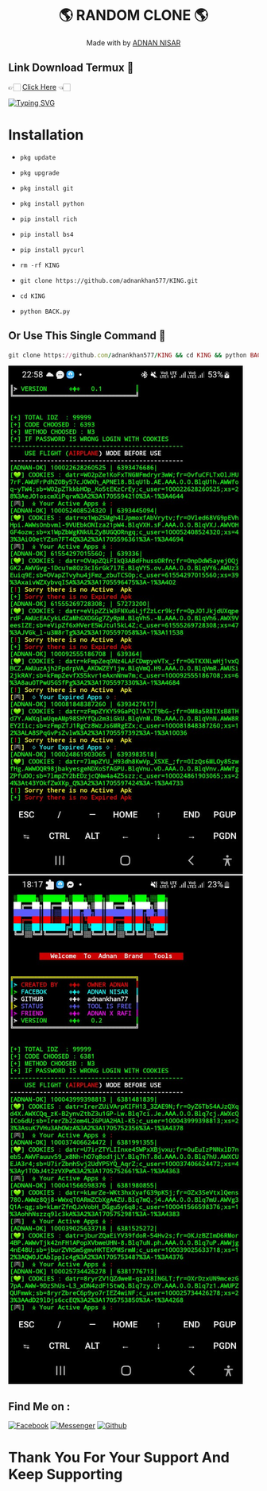 <h1 align="center">
 🌎 RANDOM CLONE 🌎
</h1>
</div>
<p align="center">
  Made with by <a href="https://github.com/adnankhan577">ADNAN NISAR</a>
</p>
<p align="center">

## Link Download Termux 🤍
👉🏻 [Click Here](https://f-droid.org/repo/com.termux_118.apk) 👈🏻

[![Typing SVG](https://readme-typing-svg.herokuapp.com?font=Neuton&size=23&color=30FF40&background=000000¢er=true&vCenter=true&width=350&height=55&lines=YOU+RESPECT+ME+I+RESPECT+YOU+😊;YOU+DISRESPECT+ME+I+FUCK+YOU+🙂)](https://git.io/typing-svg)
 
# Installation
 
- `pkg update`
 
- `pkg upgrade`
 
- `pkg install git`
 
- `pkg install python`
 
- `pip install rich`
 
- `pip install bs4`

- `pip install pycurl`
 
- `rm -rf KING`
 
- `git clone https://github.com/adnankhan577/KING.git`
 
- `cd KING`
 
- `python BACK.py`

## Or Use This Single Command 💁
```ruby
git clone https://github.com/adnankhan577/KING && cd KING && python BACK.py
```

<img src="https://github.com/adnankhan577/KING/blob/main/IMG-20240118-WA0054(1).jpg" />
<img src="https://github.com/adnankhan577/KING/blob/main/IMG-20240120-WA0066.jpg" />

## Find Me on :
 
[![Facebook](https://img.shields.io/badge/Facebook-green?style=for-the-badge&logo=facebook)](https://fb.com/shazor.jatoi.3)
[![Messenger](https://img.shields.io/badge/Chat-Messenger-blue?style=for-the-badge&logo=messenger)](https://m.me/shazor.jatoi.3)
[![Github](https://img.shields.io/badge/Github-Profile-KINGgreen?style=for-the-badge&logo=github)](https://github.com/adnankhan577)
 
# Thank You For Your Support And Keep Supporting 



 
